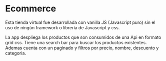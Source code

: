 # Ecommerce
Esta tienda virtual fue desarrollada con vanilla JS (Javascript puro) sin el uso de ningún framework o librería de Javascript y css.

La app despliega los productos que son consumidos de una Api en formato grid css. Tiene una search bar para buscar los productos existentes.
Ademas cuenta con un paginado y filtros por precio, nombre, descuento y categoria.

